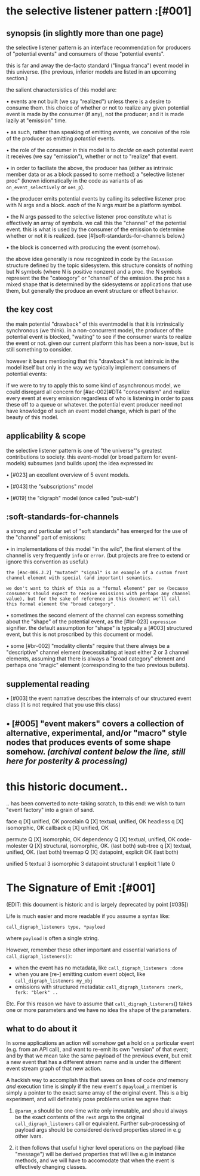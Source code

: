 # the selective listener pattern :[#001]

## synopsis (in slightly more than one page)

the selective listener pattern is an interface recommendation for
producers of "potential events" and consumers of those "potential
events".

this is far and away the de-facto standard ("lingua franca")
event model in this universe. (the previous, inferior models are
listed in an upcoming section.)

the salient charactersistics of this model are:

  • events are not built (we say "realized") unless there is a desire
    to consume them. this choice of whether or not to realize any given
    potential event is made by the consumer (if any), not the producer;
    and it is made lazily at "emission" time.

  • as such, rather than speaking of emitting *events*, we conceive
    of the role of the producer as emitting *potential* events.

  • the role of the consumer in this model is to *decide* on each
    potential event it receives (we say "emission"), whether or not
    to "realize" that event.

  • in order to faciliate the above, the producer has (either as
    intrinsic member data or as a block passed to some method) a
    "selective listener proc" (known idiomatically in the code
    as variants of as `on_event_selectively` or `oes_p`).

  • the producer emits potential events by calling its selective
    listener proc with N args and a block. *each* of the N args
    *must* be a platform symbol.

  • the N args passed to the selective listener proc constitute what is
    effectively an array of symbols. we call this the "channel" of the
    potential event. this is what is used by the consumer of the
    emission to determine whether or not it is realized. (see
    [#]soft-standards-for-channels below.)

  • the block is concerned with producing the event (somehow).

the above idea generally is now recognized in code by the `Emission`
structure defined by the topic sidesystem. this structure consists of
nothing but N symbols (where N is positive nonzero) and a proc. the N
symbols represent the the "cateogory" or "channel" of the emission. the
proc has a mixed shape that is determined by the sidesystems or
applications that use them, but generally the produce an event structure
or effect behavior.




## the key cost

the main potential "drawback" of this eventmodel is that it is
intrinsically synchronous (we think). in a non-concurrent model, the
producer of the potential event is blocked, "waiting" to see if the
consumer wants to realize the event or not. given our current platform
this has been a non-issue, but is still something to consider.

however it bears mentioning that this "drawback" is not intrinsic in the
model itself but only in the way we typically implement consumers of
potential events:

if we were to try to apply this to some kind of asynchronous
model, we could disregard all concern for [#ac-002]#DT4 "conservatism"
and realize every event at every emission regardless of who is
listening in order to pass these off to a queue or whatever. the
potential event producer need not have knowledge of such an
event model change, which is part of the beauty of this model.




## applicability & scope

the selective listener pattern is one of "the universe"'s greatest
contributions to society. this event-model (or broad pattern for
event-models) subsumes (and builds upon) the idea expressed in:


  • [#023] an excellent overview of 5 event models.

  • [#043] the "subscriptions" model

  • [#019] the "digraph" model (once called "pub-sub")




## :soft-standards-for-channels

a strong and particular set of "soft standards" has emerged for the use
of the "channel" part of emissions:

  • in implementations of this model "in the wild", the first element of
    the channel is very frequently `info` or `error`. (but projects are
    free to extend or ignore this convention as useful.)

    the [#ac-006.J.2] "mutated" "signal" is an example of a custom front
    channel element with special (and important) semantics.

    we don't want to think of this as a "formal element" per se (because
    consumers should expect to receive emissions with perhaps any channel
    value), but for the sake of reference in this document we'll call
    this formal element the "broad category".

  • sometimes the second element of the channel can express something
    about the "shape" of the potential event, as the [#br-023]
    `expression` signifier. the default assumption for "shape" is
    typically a [#003] structured event, but this is not proscribed
    by this document or model.

  • some [#br-002] "modality clients" require that there always be a
    "descriptive" channel element (necessitating at least either 2
    or 3 channel elements, assuming that there is always a "broad category"
    element and perhaps one "magic" element (corresponding to the two
    previous bullets).




## supplemental reading

  • [#003] the event narrative describes the internals of our structured
           event class (it is not required that you use this class)

  • [#005] "event makers" covers a collection of alternative,
           experimental, and/or "macro" style nodes that produces events
           of some shape somehow.
*(archival content below the line, still here for posterity & processing)*
--

# this historic document..

.. has been converted to note-taking scratch, to this end: we wish to
turn "event factory" into a grain of sand.




face                q [X] unified, OK
porcelain           Q [X] textual, unified, OK
headless            q [X] isomorphic, OK
callback            q [X] unified, OK

permute             Q [X] isomorphic, OK
dependency          Q [X] textual, unified, OK
code-molester       Q [X] structural, isomorphic, OK. (last both)
sub-tree            q [X] textual, unified, OK. (last both)
treemap             Q [X] datapoint, explicit OK (last both)




unified 5
textual 3
isomorphic 3
datapoint
structural 1
explicit 1
late 0





# The Signature of Emit :[#001]

(EDIT: this document is historic and is largely deprecated by point [#035])

Life is much easier and more readable if you assume a syntax like:

    call_digraph_listeners type, *payload

where `payload` is often a single string.


However, remember these other important and essential variations of `call_digraph_listeners()`:

  + when the event has no metadata, like `call_digraph_listeners :done`
  + when you are [re-] emitting custom event object, like `call_digraph_listeners my_obj`
  + emissions with structured metadata: `call_digraph_listeners :nerk, ferk: "blerk" ..`

Etc.  For this reason we have to assume that `call_digraph_listeners`() takes one or more
parameters and we have no idea the shape of the parameters.


## what to do about it

In some applications an action will somehow get a hold on a particular
event (e.g. from an API call), and want to re-emit its own "version" of
that event; and by that we mean take the same payload of the previous
event, but emit a new event that has a different stream name and is
under the different event stream graph of that new action.

A hackish way to accomplish this that saves on lines of code *and*
memory *and* execution time is simply if the new event's `@payload_a`
member is simply a pointer to the exact same array of the original
event. This is a big experiment, and will definately pose problems
unles we agree that:

1) `@param_a` should be one-time write only immutable, and should always
be the exact contents of the `rest` args to the original `call_digraph_listeners` call or
equivalent.  Further sub-processing of payload args should be considered
derived properties stored in e.g other ivars.

2) it then follows that useful higher level operations
on the payload (like "message") will be derived properties that will
live e.g in instance methods, and we will have to accomodate that when
the event is effectively changing classes.
